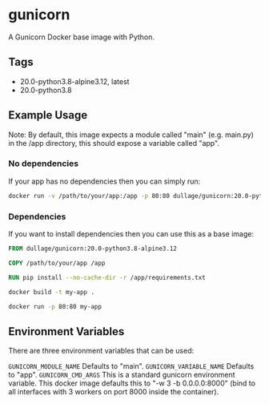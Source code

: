 # gunicorn

A Gunicorn Docker base image with Python.

## Tags

* 20.0-python3.8-alpine3.12, latest
* 20.0-python3.8

## Example Usage

Note: By default, this image expects a module called "main" (e.g. main.py) in the /app directory, this should expose a variable called "app".

### No dependencies

If your app has no dependencies then you can simply run:

```bash
docker run -v /path/to/your/app:/app -p 80:80 dullage/gunicorn:20.0-python3.8-alpine3.12
```

### Dependencies

If you want to install dependencies then you can use this as a base image:


```dockerfile
FROM dullage/gunicorn:20.0-python3.8-alpine3.12

COPY /path/to/your/app /app

RUN pip install --no-cache-dir -r /app/requirements.txt
```

```bash
docker build -t my-app .

docker run -p 80:80 my-app
```

## Environment Variables

There are three environment variables that can be used:

`GUNICORN_MODULE_NAME` Defaults to "main".
`GUNICORN_VARIABLE_NAME` Defaults to "app".
`GUNICORN_CMD_ARGS` This is a standard gunicorn environment variable. This docker image defaults this to "-w 3 -b 0.0.0.0:8000" (bind to all interfaces with 3 workers on port 8000 inside the container).
